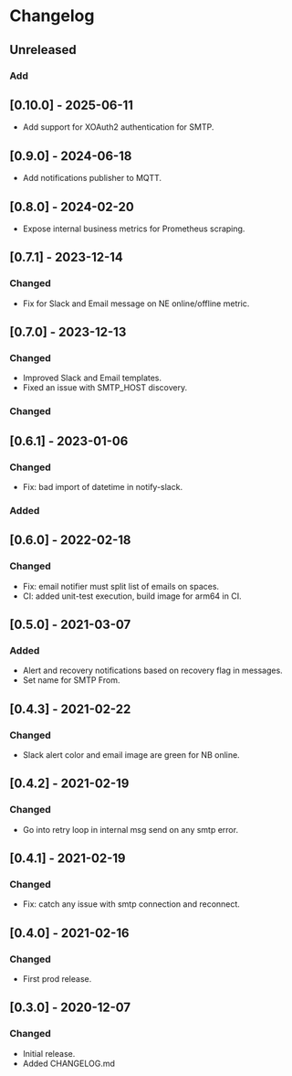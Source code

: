 # Changelog

## Unreleased

### Add

## [0.10.0] - 2025-06-11

- Add support for XOAuth2 authentication for SMTP.

## [0.9.0] - 2024-06-18

- Add notifications publisher to MQTT.

## [0.8.0] - 2024-02-20

- Expose internal business metrics for Prometheus scraping.

## [0.7.1] - 2023-12-14

### Changed

- Fix for Slack and Email message on NE online/offline metric.

## [0.7.0] - 2023-12-13

### Changed

- Improved Slack and Email templates.
- Fixed an issue with SMTP_HOST discovery.

### Changed

## [0.6.1] - 2023-01-06

### Changed

- Fix: bad import of datetime in notify-slack.

### Added

## [0.6.0] - 2022-02-18

### Changed

 - Fix: email notifier must split list of emails on spaces.
 - CI: added unit-test execution, build image for arm64 in CI.

## [0.5.0] - 2021-03-07

### Added

 - Alert and recovery notifications based on recovery flag in messages.
 - Set name for SMTP From.

## [0.4.3] - 2021-02-22

### Changed

 - Slack alert color and email image are green for NB online.

## [0.4.2] - 2021-02-19

### Changed

 - Go into retry loop in internal msg send on any smtp error.

## [0.4.1] - 2021-02-19

### Changed

 - Fix: catch any issue with smtp connection and reconnect.

## [0.4.0] - 2021-02-16

### Changed

  - First prod release.

## [0.3.0] - 2020-12-07

### Changed

  - Initial release.
  - Added CHANGELOG.md
